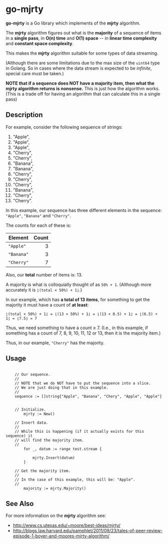 # go-mjrty

**go-mjrty** is a Go library which implements of the **mjrty** algorithm.

The **mjrty** algorithm figures out what is the **majority** of a sequence of items in a **single pass**,
in **O(n) time** and **O(1) space** -- in **linear time complexity** and **constant space complexity**.

This makes the **mjrty** algorithm suitable for some types of data streaming.

(Although there are some limitations due to the max size of the `uint64` type in Golang.
So in cases where the data stream is expected to be *infinite*, special care must be taken.)

**NOTE that if a sequence does NOT have a majority item, then what the mjrty algorithm returns is nonsense.**
This is just how the algorithm works.
(This is a trade off for having an algorithm that can calculate this in a single pass)

## Description

For example, consider the following sequence of strings:

1. "Apple",
2. "Apple",
3. "Apple",
4. "Cherry",
5. "Cherry",
6. "Banana",
7. "Banana",
8. "Cherry",
9. "Cherry",
10. "Cherry",
11. "Banana",
12. "Cherry",
13. "Cherry".

In this example, our sequence has three different elements in the sequence:
`"Apple"`, `"Banana"` and `"Cherry"`.

The counts for each of these is:

| Element    | Count         |
| ---------- | -------------:|
| `"Apple"`  | 3             |
| `"Banana"` | 3             |
| `"Cherry"` | 7             |


Also, our **total** number of items is: 13.

A majority is what is colloquially thought of as `50% + 1`.
(Although more accurately it is `⌊(total × 50%) + 1⌋`.)

In our example, which has **a total of 13 items**, for something to get the majority
it must have a count of **at least**:

```
⌊(total × 50%) + 1⌋ = ⌊(13 × 50%) + 1⌋ = ⌊(13 × 0.5) + 1⌋ = ⌊(6.5) + 1⌋ = ⌊7.5⌋ = 7
```

Thus, we need something to have a count ≥ 7.
(I.e., in this example, if something has a count of 7, 8, 9, 10, 11, 12 or 13, then it is the majority item.)

Thus, in our example, `"Cherry"` has the majority.


## Usage

```
	
	// Our sequence.
	//
	// NOTE that we do NOT have to put the sequence into a slice.
	// We are just doing that in this example.
	//
	sequence := []string{"Apple", "Banana", "Chery", "Apple", "Apple"}


	// Initialize.
		mjrty := New()

	// Insert data.
	//
	// While this is happening (if it actually exists for this sequence) it
	// will find the majority item.
	//
		for _, datum := range test.stream {

			mjrty.Insert(datum)
		}

	// Get the majority item.
	//
	// In the case of this example, this will be: "Apple".
	//
		majority := mjrty.Majority()

```

## See Also

For more information on the **mjrty** algorithm see:

* http://www.cs.utexas.edu/~moore/best-ideas/mjrty/
* http://blogs.law.harvard.edu/pamphlet/2011/09/23/tales-of-peer-review-episode-1-boyer-and-moores-mjrty-algorithm/
